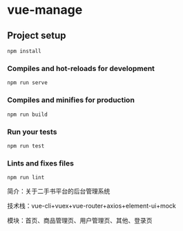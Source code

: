 # vue-manage

## Project setup
```
npm install
```

### Compiles and hot-reloads for development
```
npm run serve
```

### Compiles and minifies for production
```
npm run build
```

### Run your tests
```
npm run test
```

### Lints and fixes files
```
npm run lint
```
简介：关于二手书平台的后台管理系统

技术栈：vue-cli+vuex+vue-router+axios+element-ui+mock

模块：首页、商品管理页、用户管理页、其他、登录页
